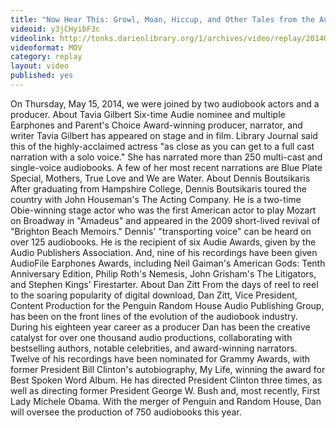 ```yaml
---
title: "Now Hear This: Growl, Moan, Hiccup, and Other Tales from the Audiobook Studio"
videoid: y3jCHyibF3c
videolink: http://tonks.darienlibrary.org/1/archives/video/replay/20140515_audiobooks_program.mov
videoformat: MOV
category: replay
layout: video
published: yes
---
```


On Thursday, May 15, 2014, we were joined by two audiobook actors and a producer.
About Tavia Gilbert
Six-time Audie nominee and multiple Earphones and Parent's Choice Award-winning producer, narrator, and writer Tavia Gilbert has appeared on stage and in film. Library Journal said this of the highly-acclaimed actress "as close as you can get to a full cast narration with a solo voice." She has narrated more than 250 multi-cast and single-voice audiobooks. A few of her most recent narrations are Blue Plate Special, Mothers, True Love and We are Water.
About Dennis Boutsikaris
After graduating from Hampshire College, Dennis Boutsikaris toured the country with John Houseman's The Acting Company. He is a two-time Obie-winning stage actor who was the first American actor to play Mozart on Broadway in "Amadeus" and appeared in the 2009 short-lived revival of "Brighton Beach Memoirs." Dennis' "transporting voice" can be heard on over 125 audiobooks. He is the recipient of six Audie Awards, given by the Audio Publishers Association. And, nine of his recordings have been given AudioFile Earphones Awards, including Neil Gaiman's American Gods: Tenth Anniversary Edition, Philip Roth's Nemesis, John Grisham's The Litigators, and Stephen Kings' Firestarter.
About Dan Zitt
From the days of reel to reel to the soaring popularity of digital download, Dan Zitt, Vice President, Content Production for the Penguin Random House Audio Publishing Group, has been on the front lines of the evolution of the audiobook industry. During his eighteen year career as a producer Dan has been the creative catalyst for over one thousand audio productions, collaborating with bestselling authors, notable celebrities, and award-winning narrators. Twelve of his recordings have been nominated for Grammy Awards, with former President Bill Clinton's autobiography, My Life, winning the award for Best Spoken Word Album. He has directed President Clinton three times, as well as directing former President George W. Bush and, most recently, First Lady Michele Obama. With the merger of Penguin and Random House, Dan will oversee the production of 750 audiobooks this year.